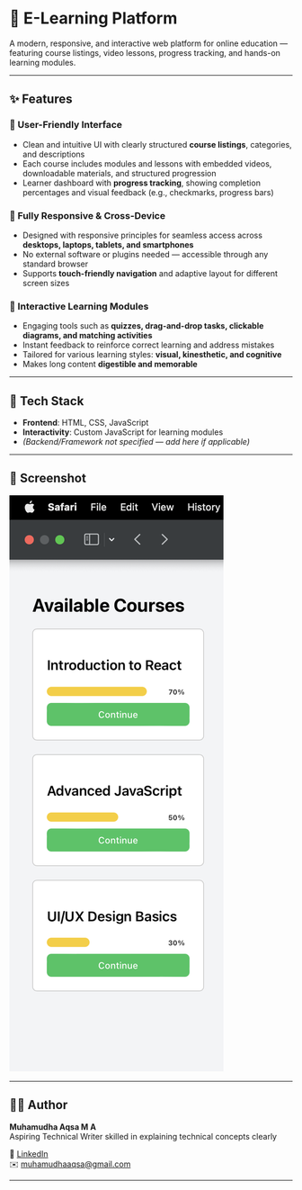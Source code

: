 # 📘 E-Learning Platform

A modern, responsive, and interactive web platform for online education — featuring course listings, video lessons, progress tracking, and hands-on learning modules.

---

## ✨ Features

### 🎯 User-Friendly Interface
- Clean and intuitive UI with clearly structured **course listings**, categories, and descriptions
- Each course includes modules and lessons with embedded videos, downloadable materials, and structured progression
- Learner dashboard with **progress tracking**, showing completion percentages and visual feedback (e.g., checkmarks, progress bars)

### 📱 Fully Responsive & Cross-Device
- Designed with responsive principles for seamless access across **desktops, laptops, tablets, and smartphones**
- No external software or plugins needed — accessible through any standard browser
- Supports **touch-friendly navigation** and adaptive layout for different screen sizes

### 🧠 Interactive Learning Modules
- Engaging tools such as **quizzes, drag-and-drop tasks, clickable diagrams, and matching activities**
- Instant feedback to reinforce correct learning and address mistakes
- Tailored for various learning styles: **visual, kinesthetic, and cognitive**
- Makes long content **digestible and memorable**

---

## 🔧 Tech Stack

- **Frontend**: HTML, CSS, JavaScript  
- **Interactivity**: Custom JavaScript for learning modules  
- *(Backend/Framework not specified — add here if applicable)*

---

## 📸 Screenshot

![E-Learning Screenshot](e-learning.png)

---

## 👩‍💻 Author

**Muhamudha Aqsa M A**  
Aspiring Technical Writer skilled in explaining technical concepts clearly

🔗 [LinkedIn](https://linkedin.com/in/muhamudhaaqsa)  
✉️ muhamudhaaqsa@gmail.com

---

